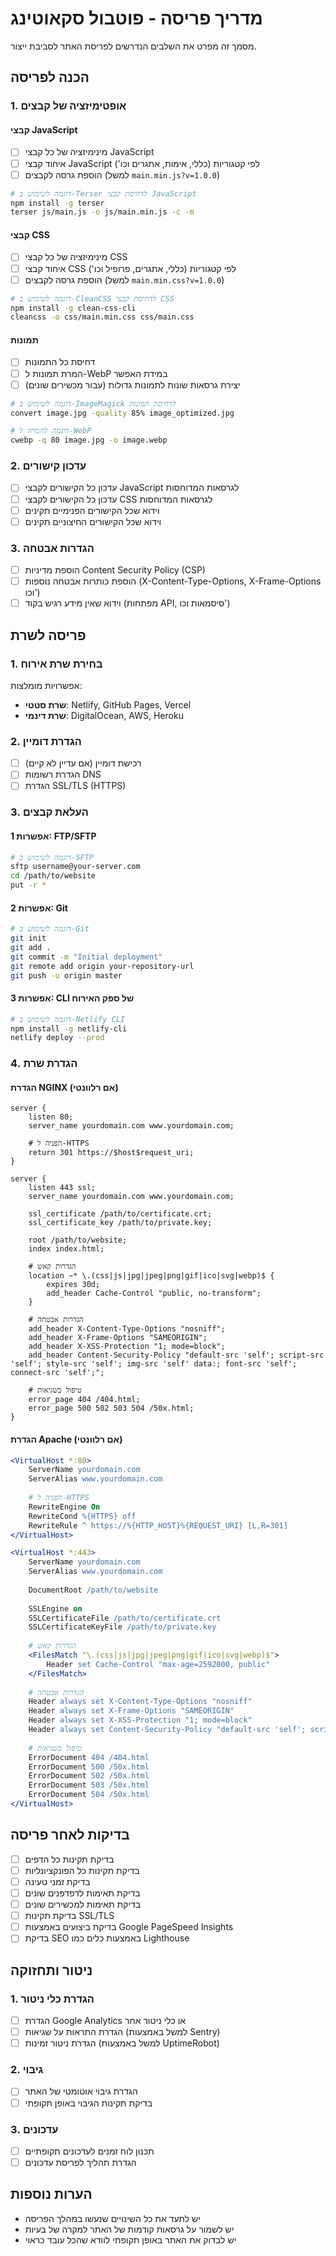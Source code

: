 # מדריך פריסה - פוטבול סקאוטינג

מסמך זה מפרט את השלבים הנדרשים לפריסת האתר לסביבת ייצור.

## הכנה לפריסה

### 1. אופטימיזציה של קבצים

#### קבצי JavaScript
- [ ] מינימיזציה של כל קבצי JavaScript
- [ ] איחוד קבצי JavaScript לפי קטגוריות (כללי, אימות, אתגרים וכו')
- [ ] הוספת גרסה לקבצים (למשל `main.min.js?v=1.0.0`)

```bash
# דוגמה לשימוש ב-Terser לדחיסת קבצי JavaScript
npm install -g terser
terser js/main.js -o js/main.min.js -c -m
```

#### קבצי CSS
- [ ] מינימיזציה של כל קבצי CSS
- [ ] איחוד קבצי CSS לפי קטגוריות (כללי, אתגרים, פרופיל וכו')
- [ ] הוספת גרסה לקבצים (למשל `main.min.css?v=1.0.0`)

```bash
# דוגמה לשימוש ב-CleanCSS לדחיסת קבצי CSS
npm install -g clean-css-cli
cleancss -o css/main.min.css css/main.css
```

#### תמונות
- [ ] דחיסת כל התמונות
- [ ] המרת תמונות ל-WebP במידת האפשר
- [ ] יצירת גרסאות שונות לתמונות גדולות (עבור מכשירים שונים)

```bash
# דוגמה לשימוש ב-ImageMagick לדחיסת תמונות
convert image.jpg -quality 85% image_optimized.jpg

# דוגמה להמרה ל-WebP
cwebp -q 80 image.jpg -o image.webp
```

### 2. עדכון קישורים

- [ ] עדכון כל הקישורים לקבצי JavaScript לגרסאות המדוחסות
- [ ] עדכון כל הקישורים לקבצי CSS לגרסאות המדוחסות
- [ ] וידוא שכל הקישורים הפנימיים תקינים
- [ ] וידוא שכל הקישורים החיצוניים תקינים

### 3. הגדרות אבטחה

- [ ] הוספת מדיניות Content Security Policy (CSP)
- [ ] הוספת כותרות אבטחה נוספות (X-Content-Type-Options, X-Frame-Options וכו')
- [ ] וידוא שאין מידע רגיש בקוד (מפתחות API, סיסמאות וכו')

## פריסה לשרת

### 1. בחירת שרת אירוח

אפשרויות מומלצות:
- **שרת סטטי**: Netlify, GitHub Pages, Vercel
- **שרת דינמי**: DigitalOcean, AWS, Heroku

### 2. הגדרת דומיין

- [ ] רכישת דומיין (אם עדיין לא קיים)
- [ ] הגדרת רשומות DNS
- [ ] הגדרת SSL/TLS (HTTPS)

### 3. העלאת קבצים

#### אפשרות 1: FTP/SFTP
```bash
# דוגמה לשימוש ב-SFTP
sftp username@your-server.com
cd /path/to/website
put -r *
```

#### אפשרות 2: Git
```bash
# דוגמה לשימוש ב-Git
git init
git add .
git commit -m "Initial deployment"
git remote add origin your-repository-url
git push -u origin master
```

#### אפשרות 3: CLI של ספק האירוח
```bash
# דוגמה לשימוש ב-Netlify CLI
npm install -g netlify-cli
netlify deploy --prod
```

### 4. הגדרת שרת

#### הגדרת NGINX (אם רלוונטי)
```nginx
server {
    listen 80;
    server_name yourdomain.com www.yourdomain.com;
    
    # הפניה ל-HTTPS
    return 301 https://$host$request_uri;
}

server {
    listen 443 ssl;
    server_name yourdomain.com www.yourdomain.com;
    
    ssl_certificate /path/to/certificate.crt;
    ssl_certificate_key /path/to/private.key;
    
    root /path/to/website;
    index index.html;
    
    # הגדרות קאש
    location ~* \.(css|js|jpg|jpeg|png|gif|ico|svg|webp)$ {
        expires 30d;
        add_header Cache-Control "public, no-transform";
    }
    
    # הגדרות אבטחה
    add_header X-Content-Type-Options "nosniff";
    add_header X-Frame-Options "SAMEORIGIN";
    add_header X-XSS-Protection "1; mode=block";
    add_header Content-Security-Policy "default-src 'self'; script-src 'self'; style-src 'self'; img-src 'self' data:; font-src 'self'; connect-src 'self';";
    
    # טיפול בשגיאות
    error_page 404 /404.html;
    error_page 500 502 503 504 /50x.html;
}
```

#### הגדרת Apache (אם רלוונטי)
```apache
<VirtualHost *:80>
    ServerName yourdomain.com
    ServerAlias www.yourdomain.com
    
    # הפניה ל-HTTPS
    RewriteEngine On
    RewriteCond %{HTTPS} off
    RewriteRule ^ https://%{HTTP_HOST}%{REQUEST_URI} [L,R=301]
</VirtualHost>

<VirtualHost *:443>
    ServerName yourdomain.com
    ServerAlias www.yourdomain.com
    
    DocumentRoot /path/to/website
    
    SSLEngine on
    SSLCertificateFile /path/to/certificate.crt
    SSLCertificateKeyFile /path/to/private.key
    
    # הגדרות קאש
    <FilesMatch "\.(css|js|jpg|jpeg|png|gif|ico|svg|webp)$">
        Header set Cache-Control "max-age=2592000, public"
    </FilesMatch>
    
    # הגדרות אבטחה
    Header always set X-Content-Type-Options "nosniff"
    Header always set X-Frame-Options "SAMEORIGIN"
    Header always set X-XSS-Protection "1; mode=block"
    Header always set Content-Security-Policy "default-src 'self'; script-src 'self'; style-src 'self'; img-src 'self' data:; font-src 'self'; connect-src 'self';"
    
    # טיפול בשגיאות
    ErrorDocument 404 /404.html
    ErrorDocument 500 /50x.html
    ErrorDocument 502 /50x.html
    ErrorDocument 503 /50x.html
    ErrorDocument 504 /50x.html
</VirtualHost>
```

## בדיקות לאחר פריסה

- [ ] בדיקת תקינות כל הדפים
- [ ] בדיקת תקינות כל הפונקציונליות
- [ ] בדיקת זמני טעינה
- [ ] בדיקת תאימות לדפדפנים שונים
- [ ] בדיקת תאימות למכשירים שונים
- [ ] בדיקת תקינות SSL/TLS
- [ ] בדיקת ביצועים באמצעות Google PageSpeed Insights
- [ ] בדיקת SEO באמצעות כלים כמו Lighthouse

## ניטור ותחזוקה

### 1. הגדרת כלי ניטור

- [ ] הגדרת Google Analytics או כלי ניטור אחר
- [ ] הגדרת התראות על שגיאות (למשל באמצעות Sentry)
- [ ] הגדרת ניטור זמינות (למשל באמצעות UptimeRobot)

### 2. גיבוי

- [ ] הגדרת גיבוי אוטומטי של האתר
- [ ] בדיקת תקינות הגיבוי באופן תקופתי

### 3. עדכונים

- [ ] תכנון לוח זמנים לעדכונים תקופתיים
- [ ] הגדרת תהליך לפריסת עדכונים

## הערות נוספות

- יש לתעד את כל השינויים שנעשו במהלך הפריסה
- יש לשמור על גרסאות קודמות של האתר למקרה של בעיות
- יש לבדוק את האתר באופן תקופתי לוודא שהכל עובד כראוי